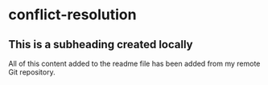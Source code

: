 # conflict-resolution

## This is a subheading created locally

All of this content added to the readme file has been added from my remote Git repository.
